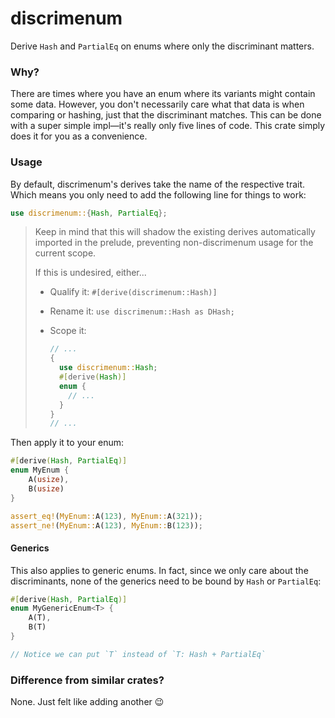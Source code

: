 # discrimenum

Derive `Hash` and `PartialEq` on enums where only the discriminant matters.

### Why?

There are times where you have an enum where its variants might contain some data. However, you don't necessarily care
what that data is when comparing or hashing, just that the discriminant matches. This can be done with a super simple
impl—it's really only five lines of code. This crate simply does it for you as a convenience.

### Usage

By default, discrimenum's derives take the name of the respective trait. Which means you only need to add the following
line for things to work:

```rust
use discrimenum::{Hash, PartialEq};
```

> Keep in mind that this will shadow the existing derives automatically imported in the prelude, preventing non-discrimenum usage for the current scope.
>
> If this is undesired, either...
> * Qualify it: `#[derive(discrimenum::Hash)]`
> * Rename it: `use discrimenum::Hash as DHash;`
> * Scope it:
> 
>   ```rust
>   // ...
>   {
>     use discrimenum::Hash;
>     #[derive(Hash)]
>     enum {
>       // ...
>     }
>   }
>   // ...
>   ```

Then apply it to your enum:

```rust
#[derive(Hash, PartialEq)]
enum MyEnum {
    A(usize),
    B(usize)
}

assert_eq!(MyEnum::A(123), MyEnum::A(321));
assert_ne!(MyEnum::A(123), MyEnum::B(123));
```

#### Generics

This also applies to generic enums. In fact, since we only care about the discriminants, none of the generics need to be
bound by `Hash` or `PartialEq`:

```rust
#[derive(Hash, PartialEq)]
enum MyGenericEnum<T> {
    A(T),
    B(T)
}

// Notice we can put `T` instead of `T: Hash + PartialEq` 
```

### Difference from similar crates?

None. Just felt like adding another 😉
